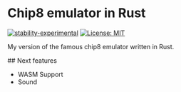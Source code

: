 # Chip8 emulator in Rust

[![stability-experimental](https://img.shields.io/badge/stability-experimental-orange.svg)](https://github.com/mkenney/software-guides/blob/master/STABILITY-BADGES.md#experimental)
[![License: MIT](https://img.shields.io/badge/License-MIT-yellow.svg)](https://opensource.org/licenses/MIT)

My version of the famous chip8 emulator written in Rust.

## Next features
- WASM Support
- Sound

